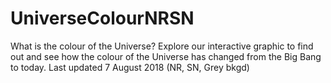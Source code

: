 # UniverseColourNRSN
What is the colour of the Universe? Explore our interactive graphic to find out and see how the colour of the Universe has changed from the Big Bang to today. Last updated 7 August 2018 (NR, SN, Grey bkgd)
